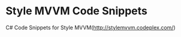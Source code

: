 Style MVVM Code Snippets
======================

C# Code Snippets for Style MVVM(http://stylemvvm.codeplex.com/)